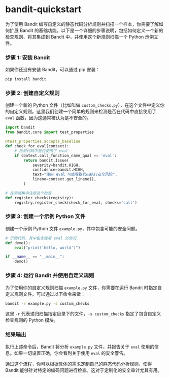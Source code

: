 # bandit-quickstart

为了使用 Bandit 编写自定义的静态代码分析规则并扫描一个样本，你需要了解如何扩展 Bandit 的基础功能。以下是一个详细的步骤说明，包括如何定义一个新的检查规则、将其集成到 Bandit 中，并使用这个新规则扫描一个 Python 示例文件。

### 步骤 1: 安装 Bandit

如果你还没有安装 Bandit，可以通过 pip 安装：

```bash
pip install bandit
```

### 步骤 2: 创建自定义规则

创建一个新的 Python 文件（比如叫做 `custom_checks.py`），在这个文件中定义你的自定义规则。这里我们创建一个简单的规则来检测是否在代码中直接使用了 `eval` 函数，因为这通常被认为是不安全的。

```python
import bandit
from bandit.core import test_properties

@test_properties.accepts_baseline
def check_for_eval(context):
    # 检测代码中是否使用了 eval
    if context.call_function_name_qual == 'eval':
        return bandit.Issue(
            severity=bandit.HIGH,
            confidence=bandit.HIGH,
            text="使用 eval 可能导致代码执行安全风险",
            lineno=context.get_lineno(),
        )

# 在测试集中注册这个检查
def register_checks(registry):
    registry.register_check(check_for_eval, checks='call')
```

### 步骤 3: 创建一个示例 Python 文件

创建一个示例 Python 文件 `example.py`，其中包含可能的安全问题。

```python
# 示例代码，其中包含使用 eval 的情况
def demo():
    eval("print('hello, world')")

if __name__ == "__main__":
    demo()
```

### 步骤 4: 运行 Bandit 并使用自定义规则

为了使用你的自定义规则扫描 `example.py` 文件，你需要在运行 Bandit 时指定自定义规则文件。可以通过以下命令来做：

```bash
bandit -r example.py -s custom_checks
```

这里 `-r` 代表递归扫描指定目录下的文件，`-s custom_checks` 指定了包含自定义检查规则的 Python 模块。

### 结果输出

执行上述命令后，Bandit 将分析 `example.py` 文件，并报告关于 `eval` 使用的信息。如果一切设置正确，你会看到关于使用 `eval` 的安全警告。

通过这个流程，你可以根据具体的需求定制自己的静态代码分析规则，使得 Bandit 能够针对特定的编码问题进行检查。这对于定制化的安全审计尤其有用。
